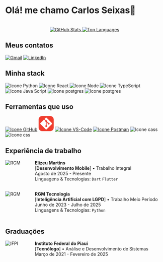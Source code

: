 <h1> Olá! me chamo Carlos Seixas👋 </h1>
<br>

<div align="center">
  <a href="https://github.com/CarlosSeixas2">
    <img height="180em" src="https://github-readme-stats.vercel.app/api?username=CarlosSeixas2&show_icons=true&theme=dark&include_all_commits=true&count_private=true" alt="GitHub Stats"/>
  </a>
  <a href="https://github.com/CarlosSeixas2">
    <img height="180em" src="https://github-readme-stats.vercel.app/api/top-langs/?username=CarlosSeixas2&layout=compact&langs_count=7&theme=dark" alt="Top Languages"/>
  </a>
</div>


<h2 align='left'>Meus contatos</h2> 
<p align="left">
<a href="mailto:carlosseixasof@gmail.com" title="Gmail">
<img src="https://img.shields.io/badge/-Gmail-FF0000?style=flat-square&labelColor=FF0000&logo=gmail&logoColor=white&link=mailto:styvisonviana@gmail.com" alt="Gmail"/></a>

<a href="https://www.linkedin.com/in/carlos-seixas-050b4724a/" title="LinkedIn">
<img src="https://img.shields.io/badge/-Linkedin-0e76a8?style=flat-square&logo=Linkedin&logoColor=white&link=https://www.instagram.com/styvisonviana/" alt="LinkedIn"/></a>


## Minha stack
<div display: "flex">
  <img height="48px" width="48px" alt="Icone Python" src="https://skillicons.dev/icons?i=python"/>
  <img height="48px" width="48px" alt="Icone React" src="https://skillicons.dev/icons?i=react"/>
  <img height="48px" width="48px" alt="Icone Node" src="https://skillicons.dev/icons?i=nodejs"/>
  <img height="48px" width="48px" alt="Icone TypeScript" src="https://skillicons.dev/icons?i=ts"/>
  <img height="48px" width="48px" alt="Icone Java Script" src="https://skillicons.dev/icons?i=js"/>
  <img height="48px" width="48px" alt="Icone postgres" src="https://skillicons.dev/icons?i=postgres"/>
  <img height="48px" width="48px" alt="Icone postgres" src="https://skillicons.dev/icons?i=docker"/>
</div>

## Ferramentas que uso
[<img height="48px" width="48px" alt="Icone GitHub" src="https://skillicons.dev/icons?i=github"/>](https://github.com/)
[<img height="48px" width="48px" alt="Icone Git" src="https://raw.githubusercontent.com/tandpfun/skill-icons/main/icons/Git.svg"/>](https://git-scm.com)
[<img height="48px" width="48px" alt="Icone VS-Code" src="https://skillicons.dev/icons?i=vscode"/>](https://code.visualstudio.com)
[<img height="48px" width="48px" alt="Icone Postman" src="https://i.postimg.cc/QNyBTNVk/postman.png"/>](https://www.postman.com)
<img height="48px" width="48px" alt="Icone cass" src="https://skillicons.dev/icons?i=powershell"/>
<img height="48px" width="48px" alt="Icone css" src="https://skillicons.dev/icons?i=vite"/>

## Experiência de trabalho

<img align="left" height="94px" width="94px" alt="RGM" src="https://portifoliocarlosseixas.vercel.app/assets/Eliseu-DXX258VE.jpeg"/>

**Elizeu Martins** \
[**Desenvolvimento Mobile**] • Trabalho Integral \
Agosto de 2025 - Presente \
Linguagens & Tecnologias: `Dart` `Flutter`
<br/>
<br/>

<img align="left" height="94px" width="94px" alt="RGM" src="https://portifoliocarlosseixas.vercel.app/assets/logo_rgm-Cs_6FNkm.jpeg"/>

**RGM Tecnologia** \
[**Inteligência Artificial com LGPD**] • Trabalho Meio Período \
Junho de 2023 - Julho de 2025 \
Linguagens & Tecnologias: `Python`
<br/>
<br/>

## Graduações

<img align="left" height="94px" width="94px" alt="IFPI" src="https://dhg1h5j42swfq.cloudfront.net/2022/07/26083418/concurso-ifpi-edital-retificado.jpg"/>

**Instituto Federal do Piaui** \
[**Tecnólogo**] • Análise e Desenvolvimento de Sistemas \
Março de 2021 - Fevereiro de 2025 \
<br/>
<br/>
  
